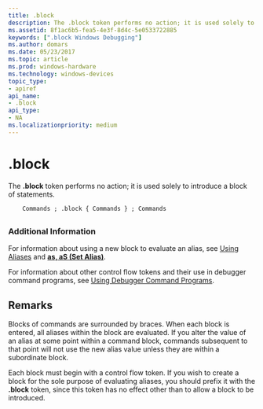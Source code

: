 ```yaml
---
title: .block
description: The .block token performs no action; it is used solely to introduce a block of statements.
ms.assetid: 8f1ac6b5-fea5-4e3f-8d4c-5e0533722885
keywords: [".block Windows Debugging"]
ms.author: domars
ms.date: 05/23/2017
ms.topic: article
ms.prod: windows-hardware
ms.technology: windows-devices
topic_type:
- apiref
api_name:
- .block
api_type:
- NA
ms.localizationpriority: medium
---
```


# .block


The **.block** token performs no action; it is used solely to introduce a block of statements.

```
    Commands ; .block { Commands } ; Commands 
```

## <span id="ddk_token_block_dbg"></span><span id="DDK_TOKEN_BLOCK_DBG"></span>


### <span id="Additional_Information"></span><span id="additional_information"></span><span id="ADDITIONAL_INFORMATION"></span>Additional Information

For information about using a new block to evaluate an alias, see [Using Aliases](using-aliases.md) and [**as, aS (Set Alias)**](as--as--set-alias-.md).

For information about other control flow tokens and their use in debugger command programs, see [Using Debugger Command Programs](using-debugger-command-programs.md).

Remarks
-------

Blocks of commands are surrounded by braces. When each block is entered, all aliases within the block are evaluated. If you alter the value of an alias at some point within a command block, commands subsequent to that point will not use the new alias value unless they are within a subordinate block.

Each block must begin with a control flow token. If you wish to create a block for the sole purpose of evaluating aliases, you should prefix it with the **.block** token, since this token has no effect other than to allow a block to be introduced.

 

 






